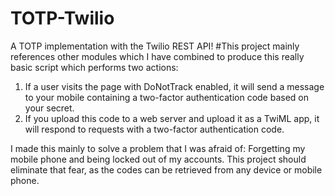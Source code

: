 TOTP-Twilio
===========

A TOTP implementation with the Twilio REST API!
#This project mainly references other modules which I have combined to produce this really basic script which performs two actions:
1. If a user visits the page with DoNotTrack enabled, it will send a message to your mobile containing a two-factor authentication code based on your secret.
2. If you upload this code to a web server and upload it as a TwiML app, it will respond to requests with a two-factor authentication code.

I made this mainly to solve a problem that I was afraid of: Forgetting my mobile phone and being locked out of my accounts. This project should eliminate that fear, as the codes can be retrieved from any device or mobile phone.
